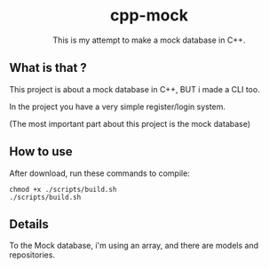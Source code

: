 <h1 align="center">cpp-mock</h1>
<p align="center">This is my attempt to make a mock database in C++.</p>

## What is that ?

This project is about a mock database in C++, BUT i made a CLI too.

In the project you have a very simple register/login system.

(The most important part about this project is the mock database)

## How to use

After download, run these commands to compile:

```
chmod +x ./scripts/build.sh
./scripts/build.sh
```

## Details

To the Mock database, i'm using an array, and there are models and repositories.
